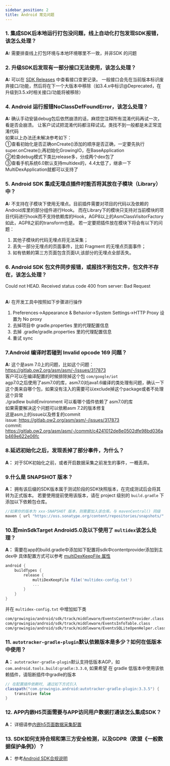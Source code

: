 ```yaml
---
sidebar_position: 2
title: Android 常见问题
---
```


### 1. 集成SDK后本地运行打包没问题，线上自动化打包发现SDK报错，该怎么处理？
**A:** 需要排查线上打包环境与本地环境哪里不一致，并非SDK 的问题

### 2. 升级SDK后发现有一部分接口无法使用，该怎么处理？
**A:** 可以在 [SDK Releases](https://github.com/growingio/growingio-sdk-android-autotracker/releases) 中查看接口变更记录。
一般接口会先在当前版本标识废弃接口/功能，然后将在下一个大版本中移除（如3.4.x中标识@Deprecated，在升级到3.5.x时相关接口/功能将被移除）

### 4. Android 运行报错NoClassDefFoundError，该怎么处理？
**A:** 确认手动安装debug包后依然崩溃的话，麻烦您注释所有混淆代码再试一次，看是否会崩溃。
让客户试试把混淆代码都注释试试。类找不到一般都是未正常混淆代码<br/>
如果以上办法还未解决参考如下：<br/>
①查看初始化是否正确onCreate()添加的顺序是否正确，一定要先执行super.onCreate();再初始化GrowingIO，在BaseApplication<br/>
②检查debug模式下类比release多，分成两个dex包了<br/>
③查看手机系统6.0默认支持multidex的，4.4太低了，继承一下MultiDexApplication就都可以支持了

### 5. Android SDK 集成无埋点插件时能否将其放在子模块（Library）中？
**A:** 不支持在子模块下使用无埋点。目前插件需要对项目的代码以及依赖的Android库里的部分组件进行Hook。
而在Library下的模块只支持对当前模块的项目代码进行hook而不支持依赖库的Hook，AGP8以上的AsmClassVisitorFactory如此，AGP8之前的transform也是。
若一定要把插件放在模块下将会有以下的问题：
1. 其他子模块的代码无埋点将无法采集；
2. 丢失一部分无埋点的页面事件，比如 Fragment 的无埋点页面事件；
3. 如有依赖的第三方页面包含页面UI,该部分的无埋点全部丢失。

### 6. Android SDK 包文件同步报错，或报找不到包文件，包文件不存在，该怎么处理？
Could not HEAD. Received status code 400 from server: Bad Request<br/>
<ImageLoader path="img/question/BadRequest" /><br/>

**A:** 在开发工具中按照如下步骤进行操作<br/>
1. Preferences->Appearance & Behavior->System Settings->HTTP Proxy 设置为 No proxy<br/>
2. 去掉项目中 gradle.properties 里的代理配置信息<br/>
3. 去掉 .gradle/gradle.properties 里的代理配置信息<br/>
4. 重试 sync

### 7.Android 编译时若碰到 Invalid opcode 169 问题？
**A:** 这个是asm 7.0上的问题，比如这个问题： https://gitlab.ow2.org/asm/asm/-/issues/317873<br/>
客户可以在编译配置的时候排除掉这个包 `com/google/iot`<br/>
agp7.0之后使用了asm7.0的库，asm7.0对java1.6编译的类处理有问题，确认一下这个类来自哪个包，如果没有注入的需要可以exclude掉这个package或者不处理这个异常<br/>
./gradlew buildEnvironment 可以看哪个插件依赖了 asm7.0的库<br/>
如果需要解决这个问题可以依赖asm 7.2的版本修复<br/>
这是asm上的issue以及修复的commit<br/>
issue: https://gitlab.ow2.org/asm/asm/-/issues/317873<br/>
commit: https://gitlab.ow2.org/asm/asm/-/commit/c4241012de8e0502dfe98bd036ab469e622e06fc

### 8.延迟初始化之后，发现丢掉了部分事件，为什么？
**A：** 对于SDK初始化之前，或者开启数据采集之前发生的事件，一概丢弃。

### 9.什么是 SNAPSHOT 版本？
**A：** 拥有该后缀的SDK版本属于测试阶段的SDK快照版本，在完成测试后会将其转为正式版本。
若要使用提前使用该版本，请在 project 级别的 `build.gradle` 下添加以下依赖包仓库。
```groovy
//如果你的版本为 xxx-SNAPSHOT 版本，则需要加入该仓库。与 mavenCentral() 同级
maven { url "https://oss.sonatype.org/content/repositories/snapshots/" }
```

### 10.若minSdkTarget Android5.0及以下使用了 `multidex`该怎么处理？
**A：** 需要在app的build.gradle中添加如下配置将sdk中contentprovider添加到主dex中 具体配置方式可以参考 [multiDexKeepFile 属性](https://developer.android.google.cn/studio/build/multidex?hl=zh_cn#multidexkeepfile-property)
```groovy
android {
    buildTypes {
        release {
            multiDexKeepFile file('multidex-config.txt')
            ...
        }
    }
}
```
并在 `multidex-config.txt` 中增加如下类
```xml
com/growingio/android/sdk/track/middleware/EventsContentProvider.class
com/growingio/android/sdk/track/middleware/EventsInfoTable.class
com/growingio/android/sdk/track/middleware/EventsSQLiteOpenHelper.class
```

### 11. `autotracker-gradle-plugin`默认依赖版本是多少？如何在低版本中使用？
**A：**
`autotracker-gradle-plugin`默认支持低版本AGP，如 `com.android.tools.build:gradle:3.3.0`, 如果希望 在 gradle 低版本中使用该依赖插件，请阻断插件中gradle的版本
```groovy
// 在配置插件依赖时, 通过如下方式引入
classpath("com.growingio.android:autotracker-gradle-plugin:3.3.5") {
    transitive false
} 
```

### 12. APP内嵌H5页面需要与APP访问用户数据打通该怎么集成SDK？
**A：** 详细请参[内嵌h5页面数据采集配置](/docs/android/modules/hybrid%20module)


### 13. SDK如何支持合规和第三方安全检测，以及GDPR（欧盟《一般数据保护条例》）？
**A：** 参考[Android SDK合规说明](/knowledge/compliance/androidCompliance)
